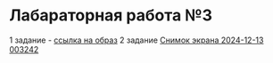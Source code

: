 # Лабараторная работа №3
1 задание - [ссылка на образ](https://hub.docker.com/r/acoola308/custom-nginx)
2 задание 
[Снимок экрана 2024-12-13 003242](https://github.com/user-attachments/assets/c1c8b240-c52a-42e7-97e6-7155d7d79f60)
